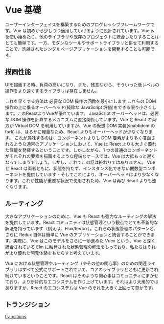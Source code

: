 # Vue 基礎

ユーザーインターフェイスを構築するためのプログレッシブフレームワークです。Vue は初めから少しづつ適用していけるように設計されています。Vue.js を使い始めたり、他のライブラリや既存のプロジェクトに統合したりすることはとても簡単です。一方、モダンなツールやサポートライブラリと併せて利用することで、洗練されたシングルページアプリケーションを開発することも可能です。




## 描画性能

UIを描画する時、負荷の高いになり、また、残念ながら、そういった低レベルの操作をより速くするライブラリは存在しません。

これを早くする方法は
必要な DOM 操作の回数を最小にします
これらの DOM 操作の上に乗るオーバーヘッド(純粋な JavaScript 評価)をできる限り小さくします。これReactよりVueが優れています。
JavaScript オーバーヘッドは、必要な DOM 操作を計算するメカニズムに直接関係しています。Vue と React の両方が Virtual DOM を利用していますが、Vue の仮想 DOM 実装(snabbdom の fork) は、はるかに軽量なため、React よりもオーバーヘッドが少なくなります。
これが意味するのは、コンポーネントよりも DOM 要素がより多く描画されるような通常のアプリケーションにおいて、Vue は React よりも大きく優れた性能を発揮するということです。しかしながら、1 つの普通のコンポーネントがそれぞれの要素を描画するような極端なケースでは、Vue は大抵もっと遅くなってしまうでしょう。しかし、これでこの話は終わりではありません。
Vue と React は両者ともに、状態を持たず、インスタンス化できない関数型コンポーネントを提供しています - そしてこれにより、オーバーヘッドはより少なくなります。これが性能が重要な状況で使用された時、Vue は再び React よりも速くなります。


## ルーティング

大きなアプリケーションのために、Vue も React も強力なルーティングの解法を提供しています。React コミュニティは状態管理という観点でとても革新的な解法を持っています（例えば、Flux/Redux）。これらの状態管理のパターンと、さらに Redux 自体は簡単に Vue のアプリケーションと統合することができます。実際に、Vue はこのモデルをさらに一歩進めた Vuex という、Vue と深く統合されている Elm に触発された状態管理の解法をもっており、私たちはそれがより優れた開発体験をもたらすと考えています。

Vue における状態管理やルーティング（やその他の関心事）のための関連ライブラリはすべて公式にサポートされていて、コアのライブラリとともに更新され続けているということです。React はそのような関心事はコミュニティにまかせており、より断片的なエコシステムを作り上げています。それはより大衆的ではありますが、React のエコシステムは Vue のそれを大きく上回って豊かです。




## トランジション


[transitions](https://jp.vuejs.org/v2/guide/transitions.html)
